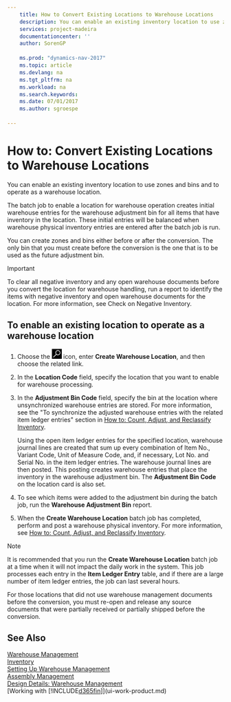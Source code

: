 ```yaml
---
    title: How to Convert Existing Locations to Warehouse Locations 
    description: You can enable an existing inventory location to use zones and bins and to operate as a warehouse location.
    services: project-madeira
    documentationcenter: ''
    author: SorenGP

    ms.prod: "dynamics-nav-2017"
    ms.topic: article
    ms.devlang: na
    ms.tgt_pltfrm: na
    ms.workload: na
    ms.search.keywords:
    ms.date: 07/01/2017
    ms.author: sgroespe

---
```

# How to: Convert Existing Locations to Warehouse Locations
You can enable an existing inventory location to use zones and bins and to operate as a warehouse location.  

The batch job to enable a location for warehouse operation creates initial warehouse entries for the warehouse adjustment bin for all items that have inventory in the location. These initial entries will be balanced when warehouse physical inventory entries are entered after the batch job is run.  

You can create zones and bins either before or after the conversion. The only bin that you must create before the conversion is the one that is to be used as the future adjustment bin.  

> [!IMPORTANT]  
>  To clear all negative inventory and any open warehouse documents before you convert the location for warehouse handling, run a report to identify the items with negative inventory and open warehouse documents for the location. For more information, see Check on Negative Inventory.  

## To enable an existing location to operate as a warehouse location  
1.  Choose the ![Search for Page or Report](media/ui-search/search_small.png "Search for Page or Report icon") icon, enter **Create Warehouse Location**, and then choose the related link.  
2.  In the **Location Code** field, specify the location that you want to enable for warehouse processing.  
3.  In the **Adjustment Bin Code** field, specify the bin at the location where unsynchronized warehouse entries are stored. For more information, see the "To synchronize the adjusted warehouse entries with the related item ledger entries" section in [How to: Count, Adjust, and Reclassify Inventory](inventory-how-count-adjust-reclassify.md).  

    Using the open item ledger entries for the specified location, warehouse journal lines are created that sum up every combination of Item No., Variant Code, Unit of Measure Code, and, if necessary, Lot No. and Serial No. in the item ledger entries. The warehouse journal lines are then posted. This posting creates warehouse entries that place the inventory in the warehouse adjustment bin. The **Adjustment Bin Code** on the location card is also set.  

4.  To see which items were added to the adjustment bin during the batch job, run the **Warehouse Adjustment Bin** report.  
5.  When the **Create Warehouse Location** batch job has completed, perform and post a warehouse physical inventory. For more information, see [How to: Count, Adjust, and Reclassify Inventory](inventory-how-count-adjust-reclassify.md).  

> [!NOTE]  
>  It is recommended that you run the **Create Warehouse Location** batch job at a time when it will not impact the daily work in the system. This job processes each entry in the **Item Ledger Entry** table, and if there are a large number of item ledger entries, the job can last several hours.  

 For those locations that did not use warehouse management documents before the conversion, you must re-open and release any source documents that were partially received or partially shipped before the conversion.  

## See Also  
[Warehouse Management](warehouse-manage-warehouse.md)  
[Inventory](inventory-manage-inventory.md)  
[Setting Up Warehouse Management](warehouse-setup-warehouse.md)     
[Assembly Management](assembly-assemble-items.md)    
[Design Details: Warehouse Management](design-details-warehouse-management.md)  
[Working with [!INCLUDE[d365fin](includes/d365fin_md.md)]](ui-work-product.md)
